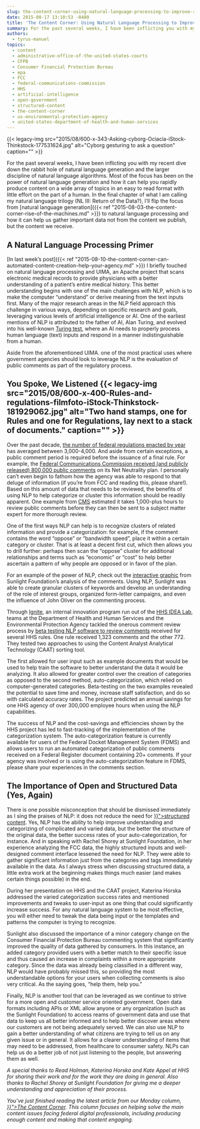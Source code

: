 ```yaml
---
slug: the-content-corner-using-natural-language-processing-to-improve-rulemaking
date: 2015-08-17 13:10:53 -0400
title: 'The Content Corner: Using Natural Language Processing to Improve Rulemaking'
summary: For the past several weeks, I have been inflicting you with my recent dive down the rabbit hole of natural language generation and the larger discipline of natural language algorithms. Most of the focus has been on the power of natural language generation and how it can help you rapidly produce content on a wide
authors:
  - tyrus-manuel
topics:
  - content
  - administrative-office-of-the-united-states-courts
  - CFPB
  - Consumer Financial Protection Bureau
  - epa
  - FCC
  - federal-communications-commission
  - HHS
  - artificial-intelligence
  - open-government
  - structured-content
  - the-content-corner
  - us-environmental-protection-agency
  - united-states-department-of-health-and-human-services
---
```


{{< legacy-img src="2015/08/600-x-343-Asking-cyborg-Ociacia-iStock-Thinkstock-177531624.jpg" alt="Cyborg gesturing to ask a question" caption="" >}} 

For the past several weeks, I have been inflicting you with my recent dive down the rabbit hole of natural language generation and the larger discipline of natural language algorithms. Most of the focus has been on the power of natural language generation and how it can help you rapidly produce content on a wide array of topics in an easy to read format with little effort on the part of a human. In the final chapter of what I am calling my natural language trilogy (NL III: Return of the Data?), I’ll flip the focus from [natural language generation]({{< ref "2015-08-03-the-content-corner-rise-of-the-machines.md" >}}) to natural language processing and how it can help us gather important data not from the content we publish, but the content we receive.

## A Natural Language Processing Primer

[In last week’s post]({{< ref "2015-08-10-the-content-corner-can-automated-content-creation-help-your-agency.md" >}}) I briefly touched on natural language processing and UIMA, an Apache project that scans electronic medical records to provide physicians with a better understanding of a patient’s entire medical history. This better understanding begins with one of the main challenges with NLP, which is to make the computer “understand” or derive meaning from the text inputs first. Many of the major research areas in the NLP field approach this challenge in various ways, depending on specific research and goals, leveraging various levels of artificial intelligence or AI. One of the earliest mentions of NLP is attributed to the father of AI, Alan Turing, and evolved into his well-known [Turing test](https://en.wikipedia.org/wiki/Turing_test), where an AI needs to properly process human language (text) inputs and respond in a manner indistinguishable from a human.

Aside from the aforementioned UIMA. one of the most practical uses where government agencies should look to leverage NLP is the evaluation of public comments as part of the regulatory process.

## You Spoke, We Listened {{< legacy-img src="2015/08/600-x-400-Rules-and-regulations-filmfoto-iStock-Thinkstock-181929062.jpg" alt="Two hand stamps, one for Rules and one for Regulations, lay next to a stack of documents." caption="" >}} 

Over the past decade, [the number of federal regulations enacted by year](https://www.federalregister.gov/uploads/2015/05/OFR-STATISTICS-CHARTS-ALL1-1-1-2014.pdf) has averaged between 3,000-4,000. And aside from certain exceptions, a public comment period is required before the issuance of a final rule. For example, the [Federal Communications Commission  received (and publicly released) 800,000 public comments](https://sunlightfoundation.com/blog/2014/09/02/what-can-we-learn-from-800000-public-comments-on-the-fccs-net-neutrality-plan/) on its Net Neutrality plan. I personally can’t even begin to fathom how the agency was able to respond to that deluge of information (if you’re from FCC and reading this, please share!). Based on this amount of data that needs to be reviewed, the benefits of using NLP to help categorize or cluster this information should be readily apparent. One example from [CMS](https://www.google.com/url?sa=t&rct=j&q=&esrc=s&source=web&cd=1&cad=rja&uact=8&ved=0CB8QFjAAahUKEwjRp6z-lqHHAhXRMIgKHZBKAhs&url=https%3A%2F%2Fwww.cms.gov%2F&ei=g_7JVZHaAtHhoASQlYnYAQ&usg=AFQjCNGG_y0r9OT_pnZjOljF54Pu0-62lw&sig2=KLD1tceOXyaIjlx1FSSRjQ&bvm=bv.99804247,d.cGU) estimated it takes 1,000-plus hours to review public comments before they can then be sent to a subject matter expert for more thorough review.

One of the first ways NLP can help is to recognize clusters of related information and provide a categorization: for example, if the comment contains the word “oppose” or “bandwidth speed”, place it within a certain category or cluster. That is at least a decent first cut, which then allows you to drill further: perhaps then scan the “oppose” cluster for additional relationships and terms such as “economic” or “cost” to help better ascertain a pattern of why people are opposed or in favor of the plan.

For an example of the power of NLP, check out the [interactive graphic](https://s3.amazonaws.com/openinternet.widgets.sunlightfoundation.com/index.html#7_1-0-2-0-3-2-3-3) from Sunlight Foundation’s analysis of the comments. Using NLP, Sunlight was able to create granular clusters of keywords and develop an understanding of the role of interest groups, organized form-letter campaigns, and even the influence of John Oliver on the commenting process.

Through [Ignite](http://www.hhs.gov/idealab/what-we-do/hhs-ignite/), an internal innovation program run out of the [HHS IDEA Lab](http://www.hhs.gov/idealab/), teams at the Department of Health and Human Services </span>and the <span style="font-weight: 400">Environmental Protection Agency</span> tackled the onerous comment review process by <span style="font-weight: 400"><a href="http://www.hhs.gov/idealab/projects-item/increasing-efficiency-in-rule-making-with-natural-language-processing/">beta testing NLP software to review comments</a> received for several HHS rules. One rule received 1,323 comments and the other 772. They tested two approaches to using the Content Analyst Analytical Technology (CAAT) sorting tool.</p> 

<p>
  The first allowed for user input such as example documents that would be used to help train the software to better understand the data it would be analyzing. It also allowed for greater control over the creation of categories as opposed to the second method, auto-categorization, which relied on computer-generated categories. Beta-testing on the two examples revealed the potential to save time and money, increase staff satisfaction, and do so with calculated accuracy rates. The project predicted an annual savings for one HHS agency of over 300,000 employee hours when using the NLP capabilities.
</p>

<p>
  The success of NLP and the cost-savings and efficiencies shown by the HHS project has led to fast-tracking of the implementation of the categorization system. The auto-categorization feature is currently available for users of the Federal Docket Management System (FDMS) and allows users to run an automated categorization of public comments received on a Federal Register document containing 20+ comments. If your agency was involved or is using the auto-categorization feature in FDMS, please share your experiences in the comments section.
</p>

<h2>
  The Importance of Open and Structured Data (Yes, Again)
</h2>

<p>
  There is one possible misconception that should be dismissed immediately as I sing the praises of NLP: it does not reduce the need for <a href="{{< ref "2015-04-13-the-content-corner-structured-content-challenges-and-lessons-learned.md" >}}">structured content</a>. Yes, NLP has the ability to help improve understanding and categorizing of complicated and varied data, but the better the structure of the original data, the better success rates of your auto-categorization, for instance. And in speaking with Rachel Shorey at Sunlight Foundation, in her experience analyzing the FCC data, the highly structured inputs and well-designed comment interface lessened the need for NLP. They were able to gather significant information just from the categories and tags immediately available in the data. As I always stress when discussing structured data, a little extra work at the beginning makes things much easier (and makes certain things possible) in the end.
</p>

<p>
  During her presentation on HHS and the CAAT project, Katerina Horska addressed the varied categorization success rates and mentioned improvements and tweaks to user-input as one thing that could significantly increase success. For any natural language system to be most effective, you will either need to tweak the data being input or the templates and patterns the computer is trying to recognize.
</p>

<p>
  Sunlight also discussed the importance of a minor category change on the Consumer Financial Protection Bureau commenting system that significantly improved the quality of data gathered by consumers. In this instance, an added category provided users with a better match to their specific issue and thus caused an increase in complaints within a more appropriate category. Since the data was already being classified in a different way, NLP would have probably missed this, so providing the most understandable options for your users when collecting comments is also very critical. As the saying goes, “help them, help you.”
</p>

<p>
  Finally, NLP is another tool that can be leveraged as we continue to strive for a more open and customer service oriented government. Open data formats including APIs or XML allow anyone or any organization (such as the Sunlight Foundation) to access reams of government data and use that data to keep us all better informed and to help better discover areas where our customers are not being adequately served. We can also use NLP to gain a better understanding of what citizens are trying to tell us on any given issue or in general. It allows for a clearer understanding of items that may need to be addressed, from healthcare to consumer safety. NLPs can help us do a better job of not just listening to the people, but answering them as well.
</p>

<p>
  <em>A special thanks to Read Holman, Katerina Horska and Kate Appel at HHS for sharing their work and for the work they are doing in general. Also thanks to Rachel Shorey at Sunlight Foundation for giving me a deeper understanding and appreciation of their process.</em>
</p>

<p>
  <em>You’ve just finished reading the latest article from our Monday column, <a href="{{< ref "/topics/the-content-corner" >}}">The Content Corner</a>. This column focuses on helping solve the main content issues facing federal digital professionals, including producing enough content and making that content engaging.</em>
</p>